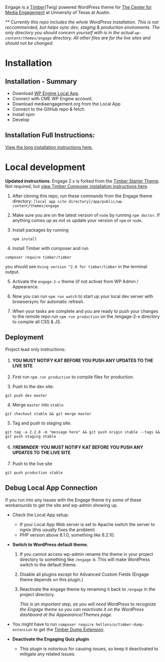 <!----- Conversion time: 1.029 seconds.


Using this Markdown file:

1. Cut and paste this output into your source file.
2. See the notes and action items below regarding this conversion run.
3. Check the rendered output (headings, lists, code blocks, tables) for proper
   formatting and use a linkchecker before you publish this page.

Conversion notes:

* Docs to Markdown version 1.0β21
* Thu Apr 02 2020 11:55:39 GMT-0700 (PDT)
* Source doc: CME Updated Readme.md
----->

Engage is a [Timber](https://timber.github.io/docs/)(Twig) powered WordPress theme for [The Center for Media Engagement](https://mediaengagement.org/) at University of Texas at Austin.

_** Currently this repo includes the whole WordPress installation. This is not reccommended, but helps sync dev, staging & production enviroments. The only directory you should concern yourself with is in the actual `wp-content/themes/engage` directory. All other files are for the live sites and should not be changed._

# Installation

## Installation - Summary
- Download [WP Engine Local App](http://localwp.com/).
- Connect with CME WP Engine account.
- Download mediaengagement.org from the Local App
- Connect to the GitHub repo & fetch.
- Install npm
- Develop

## Installation Full Instructions:

[View the long installation instructions here.](https://github.com/engagingnewsproject/enp-platform/wiki/Development#installation)

# Local development

**Updated instructions**: Engage 2.x is forked from the [Timber Starter Theme](https://github.com/timber/starter-theme). Not required, but [view Timber Composer installation instructions here](https://timber.github.io/docs/getting-started/switch-to-composer/).

1. After cloning this repo, run these commands from the Engage theme directory: `[local app site directory]/app/public/wp-content/themes/engage`

2. Make sure you are on the latest version of `node` by running `npm doctor`. If anything comes up as not `ok` update your version of `npm` or `node`.

3. Install packages by running

       npm install
       
4. Install Timber with composer and run 
  ```
  composer require timber/timber
  ```
  you should see `Using version ^2.0 for timber/timber` in the terminal output.
  
5. Activate the `engage-2-x` theme (if not active) from WP Admin / Appearance.

6. Now you can run `npm run watch` to start up your local dev server with browsersync for automatic refresh.

7. When your tasks are complete and you are ready to push your changes to the remote repo run `npm run production` on the /engage-2-x directory to compile all CSS & JS.

## Deployment

Project lead only instructions:

1. #### YOU MUST NOTIFY KAT BEFORE YOU PUSH ANY UPDATES TO THE LIVE SITE

2. First run `npm run production` to compile files for production.

3. Push to the dev site.
    
```
git push dev master
```
    
4. Merge `master` into `stable`
    
```
git checkout stable && git merge master
```

5. Tag and push to staging site.

```
git tag -a 2.2.8 -m "message here" && git push origin stable --tags && git push staging stable
```

6. #### _!!REMINDER:_ YOU MUST NOTIFY KAT BEFORE YOU PUSH ANY UPDATES TO THE LIVE SITE

7. Push to the live site

```
git push production stable
```

## Debug Local App Connection

If you run into any issues with the Engage theme try some of these workarounds to get the site and wp-admin showing up.

- Check the Local App setup:

  - If your Local App Web server is set to Apache switch the server to ngnix (this usually fixes the problem)
  - PHP version above 8.1.0, something like 8.2.10.

- __Switch to WordPress default theme.__

  1. If you cannot access wp-admin rename the theme in your project directory to something like `/engage-0`. This will make WordPress switch to the default theme.
	
  2. Disable all plugins except for Advanced Custom Fields (Engage theme depends on this plugin.)
	
  3. Reactivate the engage theme by renaming it back to `/engage` in the project directory.
  
     _This is an important step, as you will need WordPress to recognize the Engage theme so you can reactivate it on the WordPress dashboard at the Appearance/Themes page._

- You might have to run `composer require hellonico/timber-dump-extension` to get the [Timber Dump Extension](https://github.com/nlemoine/timber-dump-extension#timber-dump-extension).
	
- __Deactivate the Engaging Quiz plugin__

  - This plugin is notorious for causing issues, so keep it deactivated to mitigate any related issues.
